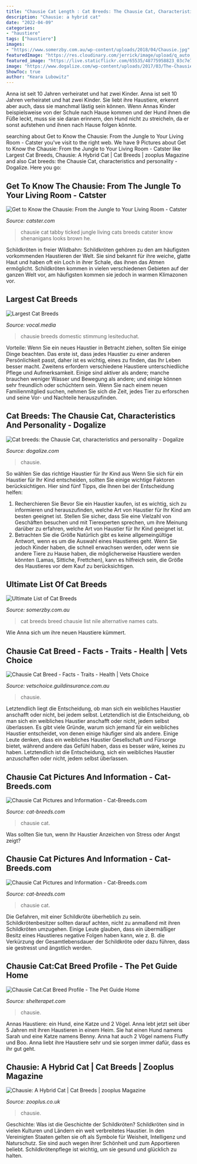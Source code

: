 ```yaml
---
title: "Chausie Cat Length : Cat Breeds: The Chausie Cat, Characteristics And Personality"
description: "Chausie: a hybrid cat"
date: "2022-04-09"
categories:
- "haustiere"
tags: ["haustiere"]
images:
- "https://www.somerzby.com.au/wp-content/uploads/2018/04/Chausie.jpg"
featuredImage: "https://res.cloudinary.com/jerrick/image/upload/q_auto,w_720/psvo1llyalmq3qq8fwh3.jpg"
featured_image: "https://live.staticflickr.com/65535/48775958823_03c7e7988f_z.jpg"
image: "https://www.dogalize.com/wp-content/uploads/2017/03/The-Chausie-Cat-200x200.jpg"
ShowToc: true
author: "Keara Lubowitz"
---
```



Anna ist seit 10 Jahren verheiratet und hat zwei Kinder.
Anna ist seit 10 Jahren verheiratet und hat zwei Kinder. Sie liebt ihre Haustiere, erkennt aber auch, dass sie manchmal lästig sein können. Wenn Annas Kinder beispielsweise von der Schule nach Hause kommen und der Hund ihnen die Füße leckt, muss sie sie daran erinnern, den Hund nicht zu streicheln, da er sonst aufstehen und ihnen nach Hause folgen könnte.

	

		
searching about Get to Know the Chausie: From the Jungle to Your Living Room - Catster you've visit to the right web. We have 9 Pictures about Get to Know the Chausie: From the Jungle to Your Living Room - Catster like Largest Cat Breeds, Chausie: A Hybrid Cat | Cat Breeds | zooplus Magazine and also Cat breeds: the Chausie Cat, characteristics and personality - Dogalize. Here you go:
		
    
## Get To Know The Chausie: From The Jungle To Your Living Room - Catster

<img loading=lazy src="http://www.catster.com/wp-content/uploads/2015/06/5-600-chausie-black-ticked-tabby-on-cat-condo.jpg" onerror="this.onerror=null;this.src='https://tse3.mm.bing.net/th?id=OIP.jEEhtop1f128HInMaHBk1AHaG7&amp;pid=15.1';" alt="Get to Know the Chausie: From the Jungle to Your Living Room - Catster">

_Source: catster.com_

>chausie cat tabby ticked jungle living cats breeds catster know shenanigans looks brown he. 

	

Schildkröten in freier Wildbahn:
Schildkröten gehören zu den am häufigsten vorkommenden Haustieren der Welt. Sie sind bekannt für ihre weiche, glatte Haut und haben oft ein Loch in ihrer Schale, das ihnen das Atmen ermöglicht. Schildkröten kommen in vielen verschiedenen Gebieten auf der ganzen Welt vor, am häufigsten kommen sie jedoch in warmen Klimazonen vor.

    
## Largest Cat Breeds

<img loading=lazy src="https://res.cloudinary.com/jerrick/image/upload/q_auto,w_720/psvo1llyalmq3qq8fwh3.jpg" onerror="this.onerror=null;this.src='https://tse4.mm.bing.net/th?id=OIP.3jpVkCCPoLzRXH32CaF07AHaE8&amp;pid=15.1';" alt="Largest Cat Breeds">

_Source: vocal.media_

>chausie breeds domestic stimmung lesiteduchat. 

	

Vorteile:
Wenn Sie ein neues Haustier in Betracht ziehen, sollten Sie einige Dinge beachten. Das erste ist, dass jedes Haustier zu einer anderen Persönlichkeit passt, daher ist es wichtig, eines zu finden, das Ihr Leben besser macht. Zweitens erfordern verschiedene Haustiere unterschiedliche Pflege und Aufmerksamkeit. Einige sind aktiver als andere; manche brauchen weniger Wasser und Bewegung als andere; und einige können sehr freundlich oder schüchtern sein. Wenn Sie nach einem neuen Familienmitglied suchen, nehmen Sie sich die Zeit, jedes Tier zu erforschen und seine Vor- und Nachteile herauszufinden.

    
## Cat Breeds: The Chausie Cat, Characteristics And Personality - Dogalize

<img loading=lazy src="https://www.dogalize.com/wp-content/uploads/2017/03/The-Chausie-Cat-200x200.jpg" onerror="this.onerror=null;this.src='https://tse2.mm.bing.net/th?id=OIP.duouyfcEPnMmmoSaTZOIfgAAAA&amp;pid=15.1';" alt="Cat breeds: the Chausie Cat, characteristics and personality - Dogalize">

_Source: dogalize.com_

>chausie. 

	

So wählen Sie das richtige Haustier für Ihr Kind aus
Wenn Sie sich für ein Haustier für Ihr Kind entscheiden, sollten Sie einige wichtige Faktoren berücksichtigen. Hier sind fünf Tipps, die Ihnen bei der Entscheidung helfen:
1. Recherchieren Sie
Bevor Sie ein Haustier kaufen, ist es wichtig, sich zu informieren und herauszufinden, welche Art von Haustier für Ihr Kind am besten geeignet ist. Stellen Sie sicher, dass Sie eine Vielzahl von Geschäften besuchen und mit Tierexperten sprechen, um ihre Meinung darüber zu erfahren, welche Art von Haustier für Ihr Kind geeignet ist.
2. Betrachten Sie die Größe
Natürlich gibt es keine allgemeingültige Antwort, wenn es um die Auswahl eines Haustieres geht. Wenn Sie jedoch Kinder haben, die schnell erwachsen werden, oder wenn sie andere Tiere zu Hause haben, die möglicherweise Haustiere werden könnten (Lamas, Sittiche, Frettchen), kann es hilfreich sein, die Größe des Haustieres vor dem Kauf zu berücksichtigen.

    
## Ultimate List Of Cat Breeds

<img loading=lazy src="https://www.somerzby.com.au/wp-content/uploads/2018/04/Chausie.jpg" onerror="this.onerror=null;this.src='https://tse1.mm.bing.net/th?id=OIP.AUlE9S0NygzsgVfsmgnIIwHaFL&amp;pid=15.1';" alt="Ultimate List of Cat Breeds">

_Source: somerzby.com.au_

>cat breeds breed chausie list nile alternative names cats. 

	

Wie Anna sich um ihre neuen Haustiere kümmert.

    
## Chausie Cat Breed - Facts - Traits - Health | Vets Choice

<img loading=lazy src="https://www.guildinsurance.com.au/images/librariesprovider3/breed-images/500x500/chausie-(1)-(1).jpg?sfvrsn=288c650b_2" onerror="this.onerror=null;this.src='https://tse3.mm.bing.net/th?id=OIP.F4eNuWNf27uBCwK1asvIwwHaHa&amp;pid=15.1';" alt="Chausie Cat Breed - Facts - Traits - Health | Vets Choice">

_Source: vetschoice.guildinsurance.com.au_

>chausie. 

	

Letztendlich liegt die Entscheidung, ob man sich ein weibliches Haustier anschafft oder nicht, bei jedem selbst.
Letztendlich ist die Entscheidung, ob man sich ein weibliches Haustier anschafft oder nicht, jedem selbst überlassen. Es gibt viele Gründe, warum sich jemand für ein weibliches Haustier entscheidet, von denen einige häufiger sind als andere. Einige Leute denken, dass ein weibliches Haustier Gesellschaft und Fürsorge bietet, während andere das Gefühl haben, dass es besser wäre, keines zu haben. Letztendlich ist die Entscheidung, sich ein weibliches Haustier anzuschaffen oder nicht, jedem selbst überlassen.

    
## Chausie Cat Pictures And Information - Cat-Breeds.com

<img loading=lazy src="https://live.staticflickr.com/65535/49216995422_6b587fa66e_z.jpg" onerror="this.onerror=null;this.src='https://tse3.mm.bing.net/th?id=OIP.xrNuPAyfpfVnSZvPnJqtZQHaJE&amp;pid=15.1';" alt="Chausie Cat Pictures and Information - Cat-Breeds.com">

_Source: cat-breeds.com_

>chausie cat. 

	

Was sollten Sie tun, wenn Ihr Haustier Anzeichen von Stress oder Angst zeigt?

    
## Chausie Cat Pictures And Information - Cat-Breeds.com

<img loading=lazy src="https://live.staticflickr.com/65535/48775958823_03c7e7988f_z.jpg" onerror="this.onerror=null;this.src='https://tse2.mm.bing.net/th?id=OIP.89_3-PHLW-KbEBJ6Ra12EAHaFj&amp;pid=15.1';" alt="Chausie Cat Pictures and Information - Cat-Breeds.com">

_Source: cat-breeds.com_

>chausie cat. 

	

Die Gefahren, mit einer Schildkröte überheblich zu sein.
Schildkrötenbesitzer sollten darauf achten, nicht zu anmaßend mit ihren Schildkröten umzugehen. Einige Leute glauben, dass ein übermäßiger Besitz eines Haustieres negative Folgen haben kann, wie z. B. die Verkürzung der Gesamtlebensdauer der Schildkröte oder dazu führen, dass sie gestresst und ängstlich werden.

    
## Chausie Cat:Cat Breed Profile - The Pet Guide Home

<img loading=lazy src="https://shelterapet.com/wp-content/uploads/2020/10/CAT-Card-16-3000x1782.jpg" onerror="this.onerror=null;this.src='https://tse1.mm.bing.net/th?id=OIP.7g7OobPcPlzHJKqj-Tld1gHaEZ&amp;pid=15.1';" alt="Chausie Cat:Cat Breed Profile - The Pet Guide Home">

_Source: shelterapet.com_

>chausie. 

	

Annas Haustiere: ein Hund, eine Katze und 2 Vögel.
Anna lebt jetzt seit über 5 Jahren mit ihren Haustieren in einem Heim. Sie hat einen Hund namens Sarah und eine Katze namens Benny. Anna hat auch 2 Vögel namens Fluffy und Boo. Anna liebt ihre Haustiere sehr und sie sorgen immer dafür, dass es ihr gut geht.

    
## Chausie: A Hybrid Cat | Cat Breeds | Zooplus Magazine

<img loading=lazy src="https://www.zooplus.co.uk/magazine/wp-content/uploads/2021/07/Chausie-Cat-Breed-400x267.jpeg" onerror="this.onerror=null;this.src='https://tse4.mm.bing.net/th?id=OIP.5zNZLrDnsSfJ6P3dhxxo0AAAAA&amp;pid=15.1';" alt="Chausie: A Hybrid Cat | Cat Breeds | zooplus Magazine">

_Source: zooplus.co.uk_

>chausie. 

	

Geschichte: Was ist die Geschichte der Schildkröten?
Schildkröten sind in vielen Kulturen und Ländern ein weit verbreitetes Haustier. In den Vereinigten Staaten gelten sie oft als Symbole für Weisheit, Intelligenz und Naturschutz. Sie sind auch wegen ihrer Schönheit und zum Apportieren beliebt. Schildkrötenpflege ist wichtig, um sie gesund und glücklich zu halten.

